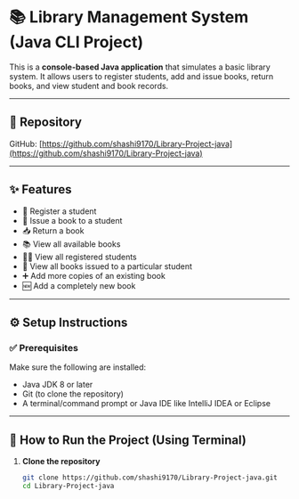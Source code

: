 # 📚 Library Management System (Java CLI Project)

This is a **console-based Java application** that simulates a basic library system. It allows users to register students, add and issue books, return books, and view student and book records.

---

## 🔗 Repository

GitHub: [https://github.com/shashi9170/Library-Project-java](https://github.com/shashi9170/Library-Project-java)

---

## ✨ Features

- 👤 Register a student
- 📖 Issue a book to a student
- 📥 Return a book
- 📚 View all available books
- 🧑‍🎓 View all registered students
- 📘 View all books issued to a particular student
- ➕ Add more copies of an existing book
- 🆕 Add a completely new book

---

## ⚙️ Setup Instructions

### ✅ Prerequisites

Make sure the following are installed:

- Java JDK 8 or later
- Git (to clone the repository)
- A terminal/command prompt or Java IDE like IntelliJ IDEA or Eclipse

---

## 🚀 How to Run the Project (Using Terminal)

1. **Clone the repository**
   ```bash
   git clone https://github.com/shashi9170/Library-Project-java.git
   cd Library-Project-java


